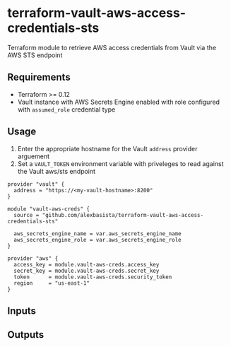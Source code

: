 # terraform-vault-aws-access-credentials-sts
Terraform module to retrieve AWS access credentials from Vault via the AWS STS endpoint

## Requirements
- Terraform >= 0.12
- Vault instance with AWS Secrets Engine enabled with role configured with `assumed_role` credential type

## Usage
1. Enter the appropriate hostname for the Vault `address` provider arguement
2. Set a `VAULT_TOKEN` environment variable with priveleges to read against the Vault aws/sts endpoint

```hcl
provider "vault" {
  address = "https://<my-vault-hostname>:8200"
}

module "vault-aws-creds" {
  source = "github.com/alexbasista/terraform-vault-aws-access-credentials-sts"

  aws_secrets_engine_name = var.aws_secrets_engine_name
  aws_secrets_engine_role = var.aws_secrets_engine_role
}

provider "aws" {
  access_key = module.vault-aws-creds.access_key
  secret_key = module.vault-aws-creds.secret_key
  token      = module.vault-aws-creds.security_token
  region     = "us-east-1"
}
```

## Inputs


## Outputs





